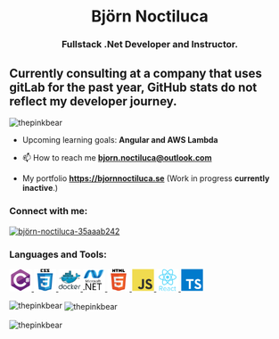 <h1 align="center">Björn Noctiluca</h1>
<h3 align="center">Fullstack .Net Developer and Instructor.</h3>

<h2>Currently consulting at a company that uses gitLab for the past year, GitHub stats do not reflect my developer journey.</h2>

<p align="left"> <img src="https://komarev.com/ghpvc/?username=thepinkbear&label=Profile%20views&color=0e75b6&style=flat" alt="thepinkbear" /> </p>

- Upcoming learning goals: **Angular and AWS Lambda**

- 📫 How to reach me **bjorn.noctiluca@outlook.com**

- My portfolio **https://bjornnoctiluca.se** (Work in progress **currently inactive**.)

<h3 align="left">Connect with me:</h3>
<p align="left">
<a href="https://linkedin.com/in/björn-noctiluca-35aaab242" target="blank"><img align="center" src="https://raw.githubusercontent.com/rahuldkjain/github-profile-readme-generator/master/src/images/icons/Social/linked-in-alt.svg" alt="björn-noctiluca-35aaab242" height="30" width="40" /></a>
</p>

<h3 align="left">Languages and Tools:</h3>
<p align="left"> <a href="https://www.w3schools.com/cs/" target="_blank" rel="noreferrer"> <img src="https://raw.githubusercontent.com/devicons/devicon/master/icons/csharp/csharp-original.svg" alt="csharp" width="40" height="40"/> </a> <a href="https://www.w3schools.com/css/" target="_blank" rel="noreferrer"> <img src="https://raw.githubusercontent.com/devicons/devicon/master/icons/css3/css3-original-wordmark.svg" alt="css3" width="40" height="40"/> </a> <a href="https://www.docker.com/" target="_blank" rel="noreferrer"> <img src="https://raw.githubusercontent.com/devicons/devicon/master/icons/docker/docker-original-wordmark.svg" alt="docker" width="40" height="40"/> </a> <a href="https://dotnet.microsoft.com/" target="_blank" rel="noreferrer"> <img src="https://raw.githubusercontent.com/devicons/devicon/master/icons/dot-net/dot-net-original-wordmark.svg" alt="dotnet" width="40" height="40"/> </a> <a href="https://www.w3.org/html/" target="_blank" rel="noreferrer"> <img src="https://raw.githubusercontent.com/devicons/devicon/master/icons/html5/html5-original-wordmark.svg" alt="html5" width="40" height="40"/> </a> <a href="https://developer.mozilla.org/en-US/docs/Web/JavaScript" target="_blank" rel="noreferrer"> <img src="https://raw.githubusercontent.com/devicons/devicon/master/icons/javascript/javascript-original.svg" alt="javascript" width="40" height="40"/> </a> <a href="https://reactjs.org/" target="_blank" rel="noreferrer"> <img src="https://raw.githubusercontent.com/devicons/devicon/master/icons/react/react-original-wordmark.svg" alt="react" width="40" height="40"/> </a> <a href="https://www.typescriptlang.org/" target="_blank" rel="noreferrer"> <img src="https://raw.githubusercontent.com/devicons/devicon/master/icons/typescript/typescript-original.svg" alt="typescript" width="40" height="40"/> </a> </p>

<p><img align="left" src="https://github-readme-stats.vercel.app/api/top-langs?username=thepinkbear&show_icons=true&locale=en&layout=compact" alt="thepinkbear" /></p>

<p>&nbsp;<img align="center" src="https://github-readme-stats.vercel.app/api?username=thepinkbear&show_icons=true&locale=en" alt="thepinkbear" /></p>

<p><img align="center" src="https://github-readme-streak-stats.herokuapp.com/?user=thepinkbear&" alt="thepinkbear" /></p>
